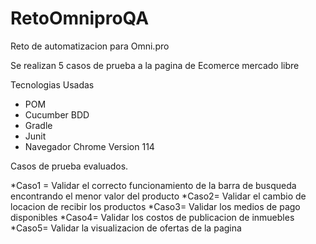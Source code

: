 # RetoOmniproQA
Reto de automatizacion para Omni.pro

Se realizan 5 casos de prueba a la pagina de Ecomerce mercado libre

Tecnologias Usadas
* POM
* Cucumber BDD
* Gradle
* Junit
* Navegador Chrome Version 114

Casos de prueba evaluados.

*Caso1 = Validar el correcto funcionamiento de la barra de busqueda encontrando el menor valor del producto
*Caso2= Validar el cambio de locacion de recibir los productos
*Caso3= Validar los medios de pago disponibles
*Caso4= Validar los costos de publicacion de inmuebles
*Caso5= Validar la visualizacion de ofertas de la pagina

